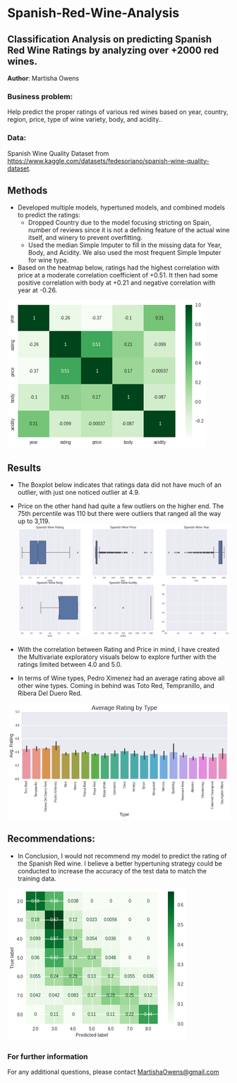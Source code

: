 # Spanish-Red-Wine-Analysis
## Classification Analysis on predicting Spanish Red Wine Ratings by analyzing over +2000 red wines.

**Author**: Martisha Owens

### Business problem:

Help predict the proper ratings of various red wines based on year, country, region, price, type of wine variety, body, and acidity..


### Data:
Spanish Wine Quality Dataset from https://www.kaggle.com/datasets/fedesoriano/spanish-wine-quality-dataset.


## Methods
- Developed multiple models, hypertuned models, and combined models to predict the ratings:
  - Dropped Country due to the model focusing stricting on Spain, number of reviews since it is not a defining feature of the actual wine itself, and winery to prevent overfitting.
  - Used the median Simple Imputer to fill in the missing data for Year, Body, and Acidity. We also used the most frequent Simple Imputer for wine type.
- Based on the heatmap below, ratings had the highest correlation with price at a moderate correlation coefficient of +0.51. It then had some positive correlation with body at +0.21 and negative correlation with year at -0.26.

![sample image](https://github.com/Martishamao/Spanish-Red-Wine-Analysis/blob/main/Wine%20Heatmap.png)

## Results
- The Boxplot below indicates that ratings data did not have much of an outlier, with just one noticed outlier at 4.9. 
- Price on the other hand had quite a few outliers on the higher end. The 75th percentile was 110 but there were outliers that ranged all the way up to 3,119.
![sample image](https://github.com/Martishamao/Spanish-Red-Wine-Analysis/blob/main/Wine%20Box%20Plots.png)

- With the correlation between Rating and Price in mind, I have created the Multivariate exploratory visuals below to explore further with the ratings limited between 4.0 and 5.0.
- In terms of Wine types, Pedro Ximenez had an average rating above all other wine types. Coming in behind was Toto Red, Tempranillo, and Ribera Del Duero Red.

![sample image](https://github.com/Martishamao/Spanish-Red-Wine-Analysis/blob/main/Price%20v.%20Rating.png)

## Recommendations:

- In Conclusion, I would not recommend my model to predict the rating of the Spanish Red wine. I believe a better hypertuning strategy could be conducted to increase the accuracy of the test data to match the training data.

![sample_image](https://github.com/Martishamao/Spanish-Red-Wine-Analysis/blob/main/PCA%20Confusion%20Matrix.png)
### For further information


For any additional questions, please contact MartishaOwens@gmail.com
